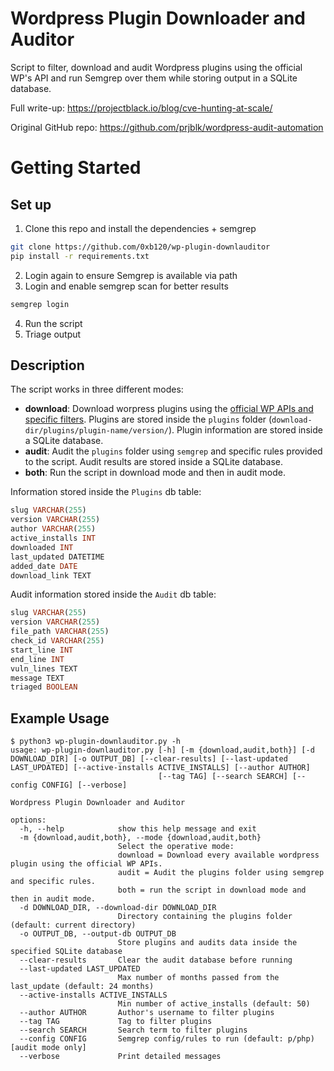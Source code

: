 # Wordpress Plugin Downloader and Auditor

Script to filter, download and audit Wordpress plugins using the official WP's API and run Semgrep over them while storing output in a SQLite database.

Full write-up: https://projectblack.io/blog/cve-hunting-at-scale/

Original GitHub repo: https://github.com/prjblk/wordpress-audit-automation


# Getting Started

## Set up

1. Clone this repo and install the dependencies + semgrep
```sh
git clone https://github.com/0xb120/wp-plugin-downlauditor
pip install -r requirements.txt
```
2. Login again to ensure Semgrep is available via path
3. Login and enable semgrep scan for better results
```sh
semgrep login
```
4. Run the script
5. Triage output

## Description

The script works in three different modes:
- **download**: Download worpress plugins using the [official WP APIs and specific filters](https://developer.wordpress.org/reference/functions/plugins_api/). Plugins are stored inside the `plugins` folder (`download-dir/plugins/plugin-name/version/`). Plugin information are stored inside a SQLite database.
- **audit**: Audit the `plugins` folder using `semgrep` and specific rules provided to the script. Audit results are stored inside a SQLite database.
- **both**: Run the script in download mode and then in audit mode.

Information stored inside the `Plugins` db table:
```sql
slug VARCHAR(255)
version VARCHAR(255)
author VARCHAR(255)
active_installs INT
downloaded INT
last_updated DATETIME
added_date DATE
download_link TEXT
```

Audit information stored inside the `Audit` db table:
```sql
slug VARCHAR(255)
version VARCHAR(255)
file_path VARCHAR(255)
check_id VARCHAR(255)
start_line INT
end_line INT
vuln_lines TEXT
message TEXT
triaged BOOLEAN
```

## Example Usage

```
$ python3 wp-plugin-downlauditor.py -h
usage: wp-plugin-downlauditor.py [-h] [-m {download,audit,both}] [-d DOWNLOAD_DIR] [-o OUTPUT_DB] [--clear-results] [--last-updated LAST_UPDATED] [--active-installs ACTIVE_INSTALLS] [--author AUTHOR]
                                 [--tag TAG] [--search SEARCH] [--config CONFIG] [--verbose]

Wordpress Plugin Downloader and Auditor

options:
  -h, --help            show this help message and exit
  -m {download,audit,both}, --mode {download,audit,both}
                        Select the operative mode: 
                        download = Download every available wordpress plugin using the official WP APIs. 
                        audit = Audit the plugins folder using semgrep and specific rules. 
                        both = run the script in download mode and then in audit mode.
  -d DOWNLOAD_DIR, --download-dir DOWNLOAD_DIR
                        Directory containing the plugins folder (default: current directory)
  -o OUTPUT_DB, --output-db OUTPUT_DB
                        Store plugins and audits data inside the specified SQLite database
  --clear-results       Clear the audit database before running
  --last-updated LAST_UPDATED
                        Max number of months passed from the last_update (default: 24 months)
  --active-installs ACTIVE_INSTALLS
                        Min number of active_installs (default: 50)
  --author AUTHOR       Author's username to filter plugins
  --tag TAG             Tag to filter plugins
  --search SEARCH       Search term to filter plugins
  --config CONFIG       Semgrep config/rules to run (default: p/php) [audit mode only]
  --verbose             Print detailed messages
```

